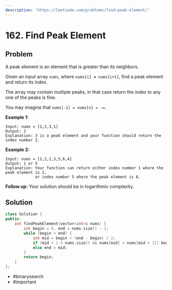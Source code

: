 ```yaml
---
description: 'https://leetcode.com/problems/find-peak-element/'
---
```


# 162. Find Peak Element

## Problem

A peak element is an element that is greater than its neighbors.

Given an input array `nums`, where `nums[i] ≠ nums[i+1]`, find a peak element and return its index.

The array may contain multiple peaks, in that case return the index to any one of the peaks is fine.

You may imagine that `nums[-1] = nums[n] = -∞`.

**Example 1:**

```text
Input: nums = [1,2,3,1]
Output: 2
Explanation: 3 is a peak element and your function should return the index number 2.
```

**Example 2:**

```text
Input: nums = [1,2,1,3,5,6,4]
Output: 1 or 5 
Explanation: Your function can return either index number 1 where the peak element is 2, 
             or index number 5 where the peak element is 6.
```

**Follow up:** Your solution should be in logarithmic complexity.

## Solution

```cpp
class Solution {
public:
    int findPeakElement(vector<int>& nums) {
        int begin = 0, end = nums.size() - 1;
        while (begin < end) {
            int mid = begin + (end - begin) / 2;
            if (mid + 1 < nums.size() && nums[mid] < nums[mid + 1]) begin = mid + 1;
            else end = mid;
        }
        return begin;
    }
};
```

* \#binarysearch
* \#important

